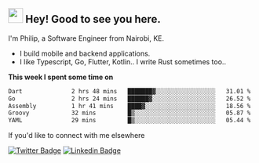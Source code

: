 <h2><img src="https://slackmojis.com/emojis/3643-cool-doge/download" width="30"/> Hey! Good to see you here.</h2>

<p>I'm Philip, a Software Engineer from Nairobi, KE. 

- I build mobile and backend applications.
- I like Typescript, Go, Flutter, Kotlin.. I write Rust sometimes too..</p>

**This week I spent some time on**
<!--START_SECTION:waka-->

```txt
Dart              2 hrs 48 mins   ███████▓░░░░░░░░░░░░░░░░░   31.01 %
Go                2 hrs 24 mins   ██████▓░░░░░░░░░░░░░░░░░░   26.52 %
Assembly          1 hr 41 mins    ████▓░░░░░░░░░░░░░░░░░░░░   18.56 %
Groovy            32 mins         █▒░░░░░░░░░░░░░░░░░░░░░░░   05.87 %
YAML              29 mins         █▒░░░░░░░░░░░░░░░░░░░░░░░   05.44 %
```

<!--END_SECTION:waka-->

If you'd like to connect with me elsewhere

[![Twitter Badge](https://img.shields.io/badge/-Twitter-1ca0f1?style=flat-square&labelColor=1ca0f1&logo=twitter&logoColor=white&link=https://twitter.com/_diogorodrigues)](https://twitter.com/kimathiphil)  [![Linkedin Badge](https://img.shields.io/badge/-LinkedIn-blue?style=flat-square&logo=Linkedin&logoColor=white&link=https://www.linkedin.com/in/philip-kimathi-2604a9114/)](https://www.linkedin.com/in/philip-kimathi-2604a9114/)
